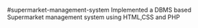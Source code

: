 #supermarket-management-system
Implemented a DBMS based Supermarket management system using HTML,CSS and PHP

